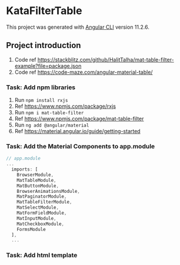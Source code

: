 # KataFilterTable

This project was generated with [Angular CLI](https://github.com/angular/angular-cli) version 11.2.6.

## Project introduction

1. Code ref <https://stackblitz.com/github/HalitTalha/mat-table-filter-example?file=package.json>
2. Code ref <https://code-maze.com/angular-material-table/>

### Task: Add npm libraries

1. Run ```npm install rxjs```
2. Ref <https://www.npmjs.com/package/rxjs>
3. Run ```npm i mat-table-filter```
4. Ref <https://www.npmjs.com/package/mat-table-filter>
5. Run ```ng add @angular/material```
6. Ref <https://material.angular.io/guide/getting-started>

### Task: Add the Material Components to app.module

```TypeScript
// app.module
...
  imports: [
    BrowserModule,
    MatTableModule,
    MatButtonModule,
    BrowserAnimationsModule,
    MatPaginatorModule,
    MatTableFilterModule,
    MatSelectModule,
    MatFormFieldModule,
    MatInputModule,
    MatCheckboxModule,
    FormsModule
  ],
  ...
  ```

### Task: Add html template

